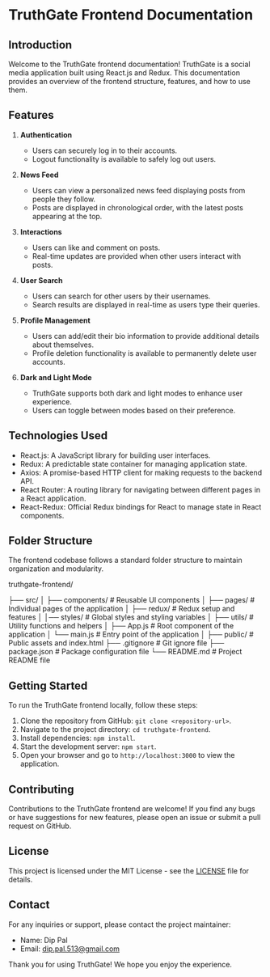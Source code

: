 # TruthGate Frontend Documentation

## Introduction
Welcome to the TruthGate frontend documentation! TruthGate is a social media application built using React.js and Redux. This documentation provides an overview of the frontend structure, features, and how to use them.

## Features
1. **Authentication**
   - Users can securely log in to their accounts.
   - Logout functionality is available to safely log out users.

2. **News Feed**
   - Users can view a personalized news feed displaying posts from people they follow.
   - Posts are displayed in chronological order, with the latest posts appearing at the top.

3. **Interactions**
   - Users can like and comment on posts.
   - Real-time updates are provided when other users interact with posts.

4. **User Search**
   - Users can search for other users by their usernames.
   - Search results are displayed in real-time as users type their queries.

5. **Profile Management**
   - Users can add/edit their bio information to provide additional details about themselves.
   - Profile deletion functionality is available to permanently delete user accounts.

6. **Dark and Light Mode**
   - TruthGate supports both dark and light modes to enhance user experience.
   - Users can toggle between modes based on their preference.

## Technologies Used
- React.js: A JavaScript library for building user interfaces.
- Redux: A predictable state container for managing application state.
- Axios: A promise-based HTTP client for making requests to the backend API.
- React Router: A routing library for navigating between different pages in a React application.
- React-Redux: Official Redux bindings for React to manage state in React components.

## Folder Structure
The frontend codebase follows a standard folder structure to maintain organization and modularity.

truthgate-frontend/

├── src/
│ ├── components/ # Reusable UI components
│ ├── pages/ # Individual pages of the application
│ ├── redux/ # Redux setup and features
│ │── styles/ # Global styles and styling variables
│ ├── utils/ # Utility functions and helpers
│ ├── App.js # Root component of the application
│ └── main.js # Entry point of the application
│
├── public/ # Public assets and index.html
├── .gitignore # Git ignore file
├── package.json # Package configuration file
└── README.md # Project README file

## Getting Started
To run the TruthGate frontend locally, follow these steps:
1. Clone the repository from GitHub: `git clone <repository-url>`.
2. Navigate to the project directory: `cd truthgate-frontend`.
3. Install dependencies: `npm install`.
4. Start the development server: `npm start`.
5. Open your browser and go to `http://localhost:3000` to view the application.

## Contributing
Contributions to the TruthGate frontend are welcome! If you find any bugs or have suggestions for new features, please open an issue or submit a pull request on GitHub.

## License
This project is licensed under the MIT License - see the [LICENSE](./LICENSE) file for details.

## Contact
For any inquiries or support, please contact the project maintainer:
- Name: Dip Pal
- Email: dip.pal.513@gmail.com

Thank you for using TruthGate! We hope you enjoy the experience.
